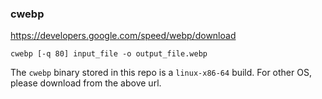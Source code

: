 ### cwebp

https://developers.google.com/speed/webp/download

```console
cwebp [-q 80] input_file -o output_file.webp
```

The `cwebp` binary stored in this repo is a `linux-x86-64` build. For other OS,
please download from the above url.
